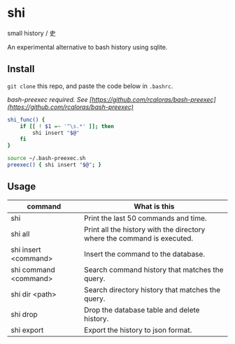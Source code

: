 # shi

small history / 史

An experimental alternative to bash history using sqlite.

## Install

`git clone` this repo, and paste the code below in `.bashrc`.

_bash-preexec required. See [https://github.com/rcaloras/bash-preexec](https://github.com/rcaloras/bash-preexec)_

```bash
shi_func() {
    if [[ ! $1 =~ '^\s.*' ]]; then
        shi insert "$@"
    fi
}

source ~/.bash-preexec.sh
preexec() { shi insert "$@"; }
```

## Usage

| command                 | What is this                                                            |
| ----------------------- | ----------------------------------------------------------------------- |
| shi                     | Print the last 50 commands and time.                                    |
| shi all                 | Print all the history with the directory where the command is executed. |
| shi insert \<command\>  | Insert the command to the database.                                     |
| shi command \<command\> | Search command history that matches the query.                          |
| shi dir \<path\>        | Search directory history that matches the query.                        |
| shi drop                | Drop the database table and delete history.                             |
| shi export              | Export the history to json format.                                      |
